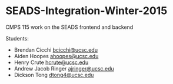 # SEADS-Integration-Winter-2015
CMPS 115 work on the SEADS frontend and backend

Students:

* Brendan Cicchi bcicchi@ucsc.edu
* Aiden Hoopes ahoopes@ucsc.edu
* Henry Crute hcrute@ucsc.edu
* Andrew Jacob Ringer ajringer@ucsc.edu
* Dickson Tong dtong4@ucsc.edu
